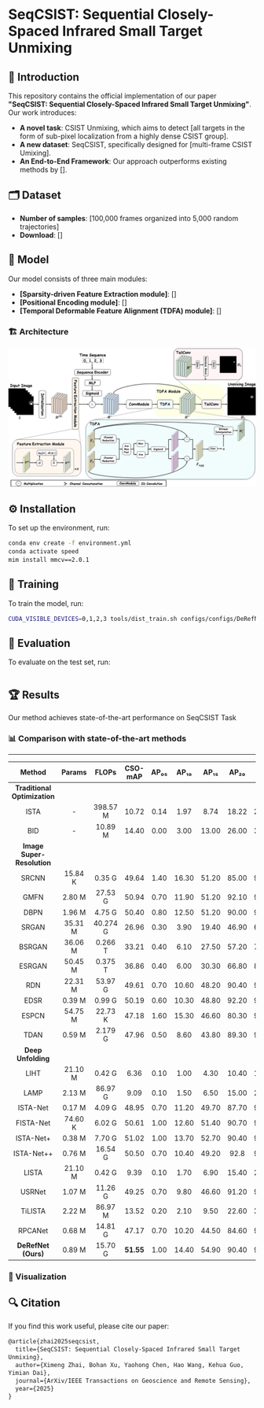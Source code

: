 # SeqCSIST: Sequential Closely-Spaced Infrared Small Target Unmixing

## 📘 Introduction
This repository contains the official implementation of our paper **"SeqCSIST: Sequential Closely-Spaced Infrared Small Target Unmixing"**. Our work introduces:
- **A novel task**: CSIST Unmixing, which aims to detect [all targets in the form of sub-pixel localization from a highly dense CSIST group].
- **A new dataset**: SeqCSIST, specifically designed for [multi-frame CSIST Umixing].
- **An End-to-End Framework**: Our approach outperforms existing methods by [].

## 🗂 Dataset
- **Number of samples**: [100,000 frames organized into 5,000 random trajectories]
- **Download**: []

## 🔧 Model
Our model consists of three main modules:
- **[Sparsity-driven Feature Extraction module]**: []
- **[Positional Encoding module]**: []
- **[Temporal Deformable Feature Alignment (TDFA) module]**: []

### 🏗 Architecture
![Model Architecture](picture/DeRefNet.png)

## ⚙ Installation
To set up the environment, run:
```bash
conda env create -f environment.yml
conda activate speed
mim install mmcv==2.0.1
```

## 🚀 Training
To train the model, run:
```bash
CUDA_VISIBLE_DEVICES=0,1,2,3 tools/dist_train.sh configs/configs/DeRefNet.py 4
```

## 🎯 Evaluation
To evaluate on the test set, run:
```bash

```

## 🏆 Results
Our method achieves state-of-the-art performance on SeqCSIST Task
### 📊 Comparison with state-of-the-art methods
---

| Method                  | Params  | FLOPs    | CSO-mAP  | AP₀₅  | AP₁₀  | AP₁₅  | AP₂₀  | AP₂₅  |
| :------------------------------: | :-----: | :----: | :-----: | :---: | :---: | :---: | :---: | :---: |
| **Traditional Optimization** |          |           |           |        |        |        |        |        |
| ISTA                | -        | 398.57 M  | 10.72     | 0.14   | 1.97   | 8.74   | 18.22  | 24.53  |
| BID                 | -        | 10.89 M   | 14.40     | 0.00   | 3.00   | 13.00  | 26.00  | 30.00  |
| **Image Super-Resolution**   |          |           |           |        |        |        |        |        |
| SRCNN               | 15.84 K  | 0.35 G    | 49.64     | 1.40   | 16.30  | 51.20  | 85.00  | 94.30  |
| GMFN                | 2.80 M   | 27.53 G   | 50.94     | 0.70   | 11.90  | 51.20  | 92.10  | 98.80  |
| DBPN                | 1.96 M   | 4.75 G    | 50.40     | 0.80   | 12.50  | 51.20  | 90.00  | 97.40  |
| SRGAN               | 35.31 M  | 40.274 G  | 26.96     | 0.30   | 3.90   | 19.40  | 46.90  | 64.30  |
| BSRGAN              | 36.06 M  | 0.266 T   | 33.21     | 0.40   | 6.10   | 27.50  | 57.20  | 74.90  |
| ESRGAN              | 50.45 M  | 0.375 T   | 36.86     | 0.40   | 6.00   | 30.30  | 66.80  | 80.70  |
| RDN                 | 22.31 M  | 53.97 G   | 49.61     | 0.70   | 10.60  | 48.20  | 90.40  | 98.20  |
| EDSR                | 0.39 M   | 0.99 G    | 50.19     | 0.60   | 10.30  | 48.80  | 92.20  | 99.00  |
| ESPCN               | 54.75 M  | 22.73 K   | 47.18     | 1.60   | 15.30  | 46.60  | 80.30  | 92.00  |
| TDAN                | 0.59 M   | 2.179 G   | 47.96     | 0.50   | 8.60   | 43.80  | 89.30  | 97.50  |
| **Deep Unfolding**           |          |           |           |        |        |        |        |        |
| LIHT                | 21.10 M  | 0.42 G    | 6.36      | 0.10   | 1.00   | 4.30   | 10.40  | 16.00  |
| LAMP                | 2.13 M   | 86.97 G   | 9.09      | 0.10   | 1.50   | 6.50   | 15.00  | 22.30  |
| ISTA-Net            | 0.17 M   | 4.09 G    | 48.95     | 0.70   | 11.20  | 49.70  | 87.70  | 95.40  |
| FISTA-Net           | 74.60 K  | 6.02 G    | 50.61     | 1.00   | 12.60  | 51.40  | 90.70  | 97.30  |
| ISTA-Net+           | 0.38 M   | 7.70 G    | 51.02     | 1.00   | 13.70  | 52.70  | 90.40  | 93.70  |
| ISTA-Net++          | 0.76 M   | 16.54 G   | 50.50     | 0.70   | 10.40  | 49.20  | 92.8   | 99.40  |
| LISTA               | 21.10 M  | 0.42 G    | 9.39      | 0.10   | 1.70   | 6.90   | 15.40  | 22.70  |
| USRNet              | 1.07 M   | 11.26 G   | 49.25     | 0.70   | 9.80   | 46.60  | 91.20  | 98.90  |
| TiLISTA             | 2.22 M   | 86.97 M   | 13.52     | 0.20   | 2.10   | 9.50   | 22.60  | 33.30  |
| RPCANet             | 0.68 M   | 14.81 G   | 47.17     | 0.70   | 10.20  | 44.50  | 84.60  | 95.90  |
| **DeRefNet (Ours)**     | 0.89 M   | 15.70 G   | **51.55** | 1.00   | 14.40  | 54.90  | 90.40  | 97.10  |

### 🎥 Visualization

## 🔍 Citation
If you find this work useful, please cite our paper:
```
@article{zhai2025seqcsist,
  title={SeqCSIST: Sequential Closely-Spaced Infrared Small Target Unmixing},
  author={Ximeng Zhai, Bohan Xu, Yaohong Chen, Hao Wang, Kehua Guo, Yimian Dai},
  journal={ArXiv/IEEE Transactions on Geoscience and Remote Sensing},
  year={2025}
}
```

